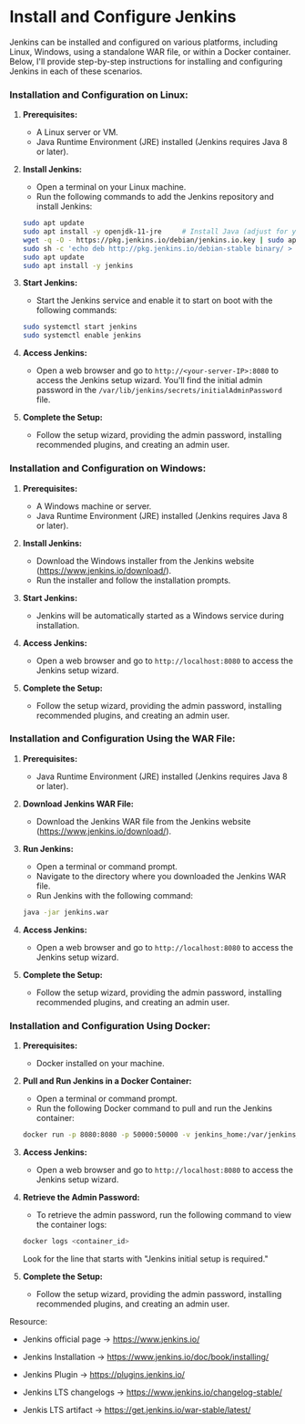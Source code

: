 # Install and Configure Jenkins

Jenkins can be installed and configured on various platforms, including Linux, Windows, using a standalone WAR file, or within a Docker container. Below, I'll provide step-by-step instructions for installing and configuring Jenkins in each of these scenarios.

### Installation and Configuration on Linux:

1. **Prerequisites:**
   - A Linux server or VM.
   - Java Runtime Environment (JRE) installed (Jenkins requires Java 8 or later).

2. **Install Jenkins:**
   - Open a terminal on your Linux machine.
   - Run the following commands to add the Jenkins repository and install Jenkins:

   ```bash
   sudo apt update
   sudo apt install -y openjdk-11-jre     # Install Java (adjust for your version)
   wget -q -O - https://pkg.jenkins.io/debian/jenkins.io.key | sudo apt-key add -
   sudo sh -c 'echo deb http://pkg.jenkins.io/debian-stable binary/ > /etc/apt/sources.list.d/jenkins.list'
   sudo apt update
   sudo apt install -y jenkins
   ```

3. **Start Jenkins:**
   - Start the Jenkins service and enable it to start on boot with the following commands:

   ```bash
   sudo systemctl start jenkins
   sudo systemctl enable jenkins
   ```

4. **Access Jenkins:**
   - Open a web browser and go to `http://<your-server-IP>:8080` to access the Jenkins setup wizard. You'll find the initial admin password in the `/var/lib/jenkins/secrets/initialAdminPassword` file.

5. **Complete the Setup:**
   - Follow the setup wizard, providing the admin password, installing recommended plugins, and creating an admin user.

### Installation and Configuration on Windows:

1. **Prerequisites:**
   - A Windows machine or server.
   - Java Runtime Environment (JRE) installed (Jenkins requires Java 8 or later).

2. **Install Jenkins:**
   - Download the Windows installer from the Jenkins website (https://www.jenkins.io/download/).
   - Run the installer and follow the installation prompts.

3. **Start Jenkins:**
   - Jenkins will be automatically started as a Windows service during installation.

4. **Access Jenkins:**
   - Open a web browser and go to `http://localhost:8080` to access the Jenkins setup wizard.

5. **Complete the Setup:**
   - Follow the setup wizard, providing the admin password, installing recommended plugins, and creating an admin user.

### Installation and Configuration Using the WAR File:

1. **Prerequisites:**
   - Java Runtime Environment (JRE) installed (Jenkins requires Java 8 or later).

2. **Download Jenkins WAR File:**
   - Download the Jenkins WAR file from the Jenkins website (https://www.jenkins.io/download/).

3. **Run Jenkins:**
   - Open a terminal or command prompt.
   - Navigate to the directory where you downloaded the Jenkins WAR file.
   - Run Jenkins with the following command:

   ```bash
   java -jar jenkins.war
   ```

4. **Access Jenkins:**
   - Open a web browser and go to `http://localhost:8080` to access the Jenkins setup wizard.

5. **Complete the Setup:**
   - Follow the setup wizard, providing the admin password, installing recommended plugins, and creating an admin user.

### Installation and Configuration Using Docker:

1. **Prerequisites:**
   - Docker installed on your machine.

2. **Pull and Run Jenkins in a Docker Container:**
   - Open a terminal or command prompt.
   - Run the following Docker command to pull and run the Jenkins container:

   ```bash
   docker run -p 8080:8080 -p 50000:50000 -v jenkins_home:/var/jenkins_home jenkins/jenkins:lts
   ```

3. **Access Jenkins:**
   - Open a web browser and go to `http://localhost:8080` to access the Jenkins setup wizard.

4. **Retrieve the Admin Password:**
   - To retrieve the admin password, run the following command to view the container logs:

   ```bash
   docker logs <container_id>
   ```

   Look for the line that starts with "Jenkins initial setup is required."

5. **Complete the Setup:**
   - Follow the setup wizard, providing the admin password, installing recommended plugins, and creating an admin user.


Resource: 

* Jenkins official page -> https://www.jenkins.io/

* Jenkins Installation -> https://www.jenkins.io/doc/book/installing/

* Jenkins Plugin -> https://plugins.jenkins.io/

* Jenkins LTS changelogs -> https://www.jenkins.io/changelog-stable/

* Jenkis LTS artifact -> https://get.jenkins.io/war-stable/latest/
